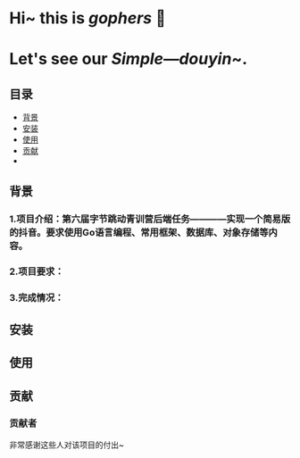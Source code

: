 
# Hi~ this is *gophers* :wave:  
# Let's see our ***Simple—douyin***~.</center>


<!-- Introduction -->
## 目录
- [背景](#背景)
- [安装](#安装)
- [使用](#使用)
- [贡献](#贡献)
- 

## 背景
### 1.项目介绍：第六届字节跳动青训营后端任务————实现一个简易版的抖音。要求使用Go语言编程、常用框架、数据库、对象存储等内容。
### 2.项目要求：
### 3.完成情况：

## 安装
###

## 使用
###

## 贡献
### 贡献者
非常感谢这些人对该项目的付出~
